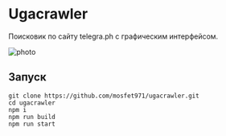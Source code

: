 # Ugacrawler

Поисковик по сайту telegra.ph с графическим интерфейсом.

![photo](/photo?raw=true)


## Запуск

```
git clone https://github.com/mosfet971/ugacrawler.git
cd ugacrawler
npm i
npm run build
npm run start
```
